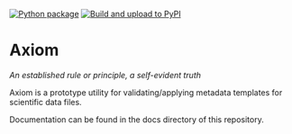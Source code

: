 [![Python package](https://github.com/AusClimateService/axiom/actions/workflows/ci.yml/badge.svg)](https://github.com/AusClimateService/axiom/actions/workflows/ci.yml) [![Build and upload to PyPI](https://github.com/AusClimateService/axiom/actions/workflows/pypi-release.yml/badge.svg)](https://github.com/AusClimateService/axiom/actions/workflows/pypi-release.yml)

# Axiom

*An established rule or principle, a self-evident truth*

Axiom is a prototype utility for validating/applying metadata templates for scientific data files.

Documentation can be found in the docs directory of this repository.
